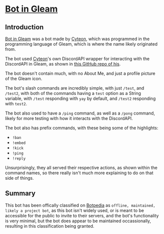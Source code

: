 # [Bot in Gleam](/bots/botingleam/README.md)

## Introduction
[Bot in Gleam](/bots/botingleam/README.md) was a bot made by [Cyteon](/developers/cyteon/README.md), which was programmed in the programming language of Gleam, which is where the name likely originated from.

The bot used [Cyteon](/developers/cyteon/README.md)'s own DiscordAPI wrapper for interacting with the DiscordAPI in Gleam, as shown in [this GitHub repo of his](https://github.com/cyteon/discord_gleam).

The bot doesn't contain much, with no About Me, and just a profile picture of the Gleam icon.

The bot's slash commands are incredibly simple, with just `/test`, and `/test2`, with both of the commands having a `test` option as a String variable, with `/test` responding with `yay` by default, and `/test2` responding with `test2`.

The bot also used to have a `/ping` command, as well as a `/pong` command, likely for more testing with how it interacts with the DiscordAPI.

The bot also has prefix commands, with these being some of the highlights:

- `!ban`
- `!embed`
- `!kick`
- `!ping`
- `!reply`

Unsurprisingly, they all served their respective actions, as shown within the command names, so there really isn't much more explaining to do on that side of things.

## Summary
This bot has been offically classified on [Botpedia](/README.md) as `offline, maintained, likely a project bot`, as this bot isn't widely used, or is meant to be accessible for the public to invite to their servers, and the bot's functionality is very minimal, but the bot does appear to be maintained occassionally, resulting in this classification being granted.